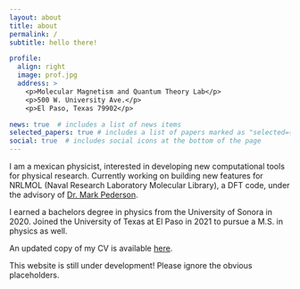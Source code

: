 ```yaml
---
layout: about
title: about
permalink: /
subtitle: hello there!

profile:
  align: right
  image: prof.jpg
  address: >
    <p>Molecular Magnetism and Quantum Theory Lab</p>
    <p>500 W. University Ave.</p>
    <p>El Paso, Texas 79902</p>

news: true  # includes a list of news items
selected_papers: true # includes a list of papers marked as "selected={true}"
social: true  # includes social icons at the bottom of the page
---
```


I am a mexican physicist, interested in developing new computational tools for physical research. 
Currently working on building new features for NRLMOL (Naval Research Laboratory Molecular Library), a DFT code, under the advisory of <a href='https://expertise.utep.edu/profiles/mrpederson'> Dr. Mark Pederson</a>.

I earned a bachelors degree in physics from the University of Sonora in 2020. Joined the University of Texas at El Paso in 2021 to pursue a M.S. in physics as well. 

An updated copy of my CV is available <a href='https://jgustavobflores.github.io/assets/pdf/CV.pdf'>here</a>.

This website is still under development! Please ignore the obvious placeholders.
